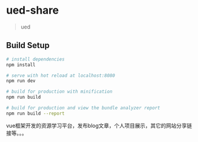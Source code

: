 
# ued-share

> ued

## Build Setup

``` bash
# install dependencies
npm install

# serve with hot reload at localhost:8080
npm run dev

# build for production with minification
npm run build

# build for production and view the bundle analyzer report
npm run build --report
```
vue框架开发的资源学习平台，发布blog文章，个人项目展示，其它的网站分享链接等。。。

